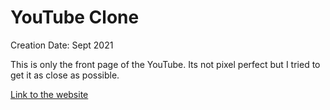 # YouTube Clone

Creation Date: Sept 2021

This is only the front page of the YouTube. Its not pixel perfect but I tried to get it as close as possible. 

[Link to the website](https://haydher.github.io/YouTube-Clone/)
